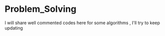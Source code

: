 # Problem_Solving
I will share well commented codes here for some algorithms , I'll try to keep updating

